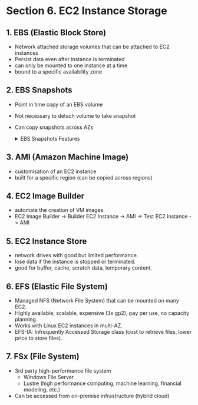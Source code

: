 # Section 6. EC2 Instance Storage

## 1. EBS (Elastic Block Store)

- Network attached storage volumes that can be attached to EC2 instances
- Persist data even after instance is terminated
- can only be mounted to one instance at a time
- bound to a specific availability zone

## 2. EBS Snapshots

- Point in time copy of an EBS volume
- Not necessary to detach volume to take snapshot
- Can copy snapshots across AZs
  <details>
  <summary>EBS Snapshots Features</summary>
  
    ```
    # EBS Snapshots Archive
    - 75% cheaper
    - 24 to 72 hours to restore

    # Recycle Bin for EBS Snapshots
    - Rules to retain snapshots
    -specify retention
    ``````

</details>

## 3. AMI (Amazon Machine Image)
- customisation of an EC2 instance
- built for a specific region (can be copied across regions)

## 4. EC2 Image Builder
- automate the creation of VM images.
- EC2 Image Builder -> Builder EC2 Instance -> AMI -> Test EC2 Instance -> AMI

## 5. EC2 Instance Store
- network drives with good but limited performance.
- lose data if the instance is stopped or terminated.
- good for buffer, cache, scratch data, temporary content.

## 6. EFS (Elastic File System)
- Managed NFS (Network File System) that can be mounted on many EC2.
- Highly available, scalable, expensive (3x gp2), pay per use, no capacity planning.
- Works with Linux EC2 instances in multi-AZ.
- EFS-IA: Infrequently Accessed Storage class (cost to retrieve files, lower price to store files).

## 7. FSx (File System)
- 3rd party high-performance file system
  - Windows File Server
  - Lustre (high performance computing, machine learning, financial modeling, etc.)
- Can be accessed from on-premise infrastructure (hybrid cloud)
